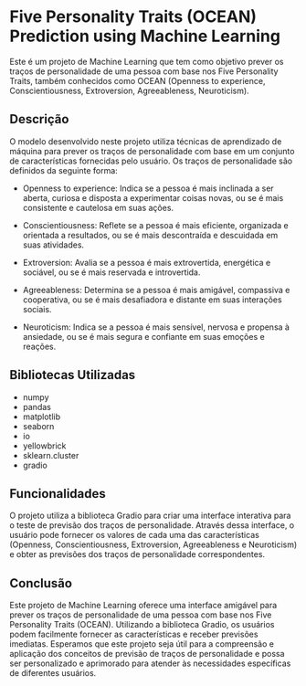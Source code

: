 # Five Personality Traits (OCEAN) Prediction using Machine Learning
Este é um projeto de Machine Learning que tem como objetivo prever os traços de personalidade de uma pessoa com base nos Five Personality Traits, também conhecidos como OCEAN (Openness to experience, Conscientiousness, Extroversion, Agreeableness, Neuroticism).

## Descrição
O modelo desenvolvido neste projeto utiliza técnicas de aprendizado de máquina para prever os traços de personalidade com base em um conjunto de características fornecidas pelo usuário. Os traços de personalidade são definidos da seguinte forma:

- Openness to experience: Indica se a pessoa é mais inclinada a ser aberta, curiosa e disposta a experimentar coisas novas, ou se é mais consistente e cautelosa em suas ações.

- Conscientiousness: Reflete se a pessoa é mais eficiente, organizada e orientada a resultados, ou se é mais descontraída e descuidada em suas atividades.

- Extroversion: Avalia se a pessoa é mais extrovertida, energética e sociável, ou se é mais reservada e introvertida.

- Agreeableness: Determina se a pessoa é mais amigável, compassiva e cooperativa, ou se é mais desafiadora e distante em suas interações sociais.

- Neuroticism: Indica se a pessoa é mais sensível, nervosa e propensa à ansiedade, ou se é mais segura e confiante em suas emoções e reações.

## Bibliotecas Utilizadas

- numpy
- pandas
- matplotlib
- seaborn
- io
- yellowbrick
- sklearn.cluster
- gradio


## Funcionalidades
O projeto utiliza a biblioteca Gradio para criar uma interface interativa para o teste de previsão dos traços de personalidade. Através dessa interface, o usuário pode fornecer os valores de cada uma das características (Openness, Conscientiousness, Extroversion, Agreeableness e Neuroticism) e obter as previsões dos traços de personalidade correspondentes.

## Conclusão
Este projeto de Machine Learning oferece uma interface amigável para prever os traços de personalidade de uma pessoa com base nos Five Personality Traits (OCEAN). Utilizando a biblioteca Gradio, os usuários podem facilmente fornecer as características e receber previsões imediatas. Esperamos que este projeto seja útil para a compreensão e aplicação dos conceitos de previsão de traços de personalidade e possa ser personalizado e aprimorado para atender às necessidades específicas de diferentes usuários.
